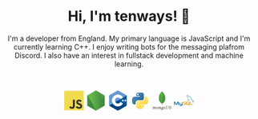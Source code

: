 <span align="center">
  <h1>Hi, I'm tenways! 👋</h1>

  <p>I'm a developer from England. My primary language is JavaScript and I'm currently learning C++. I enjoy writing bots for the messaging plafrom Discord. I also have an interest in fullstack development and machine learning.</p>

  <br>

  <a href="https://developer.mozilla.org/en-US/docs/Web/JavaScript"><img src="https://raw.githubusercontent.com/devicons/devicon/master/icons/javascript/javascript-original.svg" alt="Javascript" width="40"/></a>
  <a href="https://nodejs.org/"><img src="https://raw.githubusercontent.com/devicons/devicon/master/icons/nodejs/nodejs-original.svg" alt="Node.js" width="40"/></a>
  <img src="https://raw.githubusercontent.com/devicons/devicon/master/icons/cplusplus/cplusplus-original.svg" alt="C++" width="40"/>
  <a href="https://www.python.org/"><img src="https://raw.githubusercontent.com/devicons/devicon/master/icons/python/python-original.svg" alt="Python" width="40"/></a>
  <a href="https://www.mongodb.com/"><img src="https://raw.githubusercontent.com/devicons/devicon/master/icons/mongodb/mongodb-original-wordmark.svg" alt="MongoDB" width="40"/></a>
  <a href="https://www.mysql.com/"><img src="https://raw.githubusercontent.com/devicons/devicon/master/icons/mysql/mysql-original-wordmark.svg" alt="MySQL" width="40"/></a>
</span>
